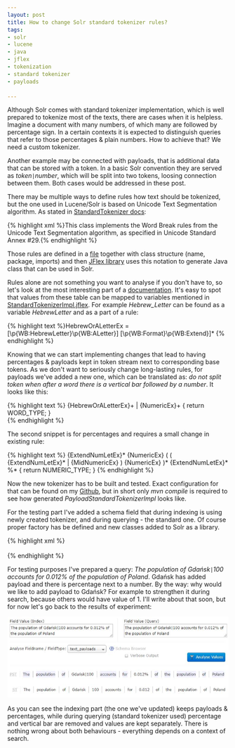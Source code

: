 ```yaml
---
layout: post
title: How to change Solr standard tokenizer rules? 
tags: 
- solr
- lucene
- java
- jflex
- tokenization
- standard tokenizer
- payloads

---
```

Although Solr comes with standard tokenizer implementation, which is well prepared to tokenize most of the texts, there are cases when it is helpless. Imagine a document with many numbers, of which many are followed by percentage sign. In a certain contexts it is expected to distinguish queries that refer to those percentages & plain numbers. How to achieve that? We need a custom tokenizer.

<!--excerpt-->

Another example may be connected with payloads, that is additional data that can be stored with a token. In a basic Solr convention they are served as _token`|`number_, which will be split into two tokens, loosing connection between them. Both cases would be addressed in these post. 

There may be multiple ways to define rules how text should be tokenized, but the one used in Lucene/Solr is based on Unicode Text Segmentation algorithm. As stated in [StandardTokenizer docs](http://lucene.apache.org/core/6_6_0/core/org/apache/lucene/analysis/standard/StandardTokenizer.html):

{% highlight xml %}This class implements the Word Break rules from the Unicode Text Segmentation algorithm, as specified in Unicode Standard Annex #29.{% endhighlight %}

Those rules are defined in a [file](https://github.com/apache/lucene-solr/blob/master/lucene/core/src/java/org/apache/lucene/analysis/standard/StandardTokenizerImpl.jflex) together with class structure (name, package, imports) and then [JFlex library](http://jflex.de/) uses this notation to generate Java class that can be used in Solr.  


Rules alone are not something you want to analyse if you don't have to, so let's look at the most interesting part of a [documentation](http://unicode.org/reports/tr29/#Table_Word_Break_Property_Values). It's easy to spot that values from these table can be mapped to variables mentioned in [StandardTokenizerImpl.jflex](https://github.com/apache/lucene-solr/blob/master/lucene/core/src/java/org/apache/lucene/analysis/standard/StandardTokenizerImpl.jflex). For example _Hebrew_Letter_ can be found as a variable _HebrewLetter_ and as a part of a rule: 

{% highlight text %}HebrewOrALetterEx = [\p{WB:HebrewLetter}\p{WB:ALetter}] [\p{WB:Format}\p{WB:Extend}]* {% endhighlight %}

Knowing that we can start implementing changes that lead to having percentages & payloads kept in token stream next to corresponding base tokens. As we don't want to seriously change long-lasting rules, for payloads we've added a new one, which can be translated as: _do not split token when after a word there is a vertical bar followed by a number_. It looks like this:

{% highlight text %}
{HebrewOrALetterEx}+ \| {NumericEx}+
    { return WORD_TYPE; }  
{% endhighlight %}

The second snippet is for percentages and requires a small change in existing rule: 

{% highlight text %}
{ExtendNumLetEx}* {NumericEx} ( ( {ExtendNumLetEx}* | {MidNumericEx} ) {NumericEx} )* {ExtendNumLetEx}* \%*
   { return NUMERIC_TYPE; }
{% endhighlight %}
                        
Now the new tokenizer has to be built and tested. Exact configuration for that can be found on my [Github](https://github.com/mikolajkania/payloads-solr), but in short only _mvn compile_ is required to see how generated _PayloadStandardTokenizerImpl_ looks like. 

For the testing part I've added a schema field that during indexing is using newly created tokenizer, and during querying - the standard one. Of course proper factory has be defined and new classes added to Solr as a library.

{% highlight xml %} 
<fieldType name="text_payloads" class="solr.TextField" positionIncrementGap="100">
    <analyzer type="index">
        <tokenizer class="pl.itblues.solrplugin.analysis.PercentStandardTokenizerFactory"/>
        <filter class="solr.LowerCaseFilterFactory"/>
        <filter class="solr.StopFilterFactory" ignoreCase="true" words="stopwords.txt"/>       
        <filter class="solr.DelimitedPayloadTokenFilterFactory" encoder="float"/>
    </analyzer>
    <analyzer type="query">
        <tokenizer class="solr.StandardTokenizerFactory"/>
        <filter class="solr.LowerCaseFilterFactory"/>
        <filter class="solr.StopFilterFactory" ignoreCase="true" words="stopwords.txt"/>
    </analyzer>
</fieldType>                        
{% endhighlight %}

For testing purposes I've prepared a query: _The population of Gdańsk`|`100 accounts for 0.012% of the population of Poland_. Gdańsk has added payload and there is percentage next to a number. By the way: why would we like to add payload to Gdańsk? For example to strengthen it during search, because others would have value of 1. I'll write about that soon, but for now let's go back to the results of experiment:

![placeholder](https://raw.githubusercontent.com/mikolajkania/mikolajkania.github.io/master/_images/2017-08-27_Payloads_query.JPG "fst")

As you can see the indexing part (the one we've updated) keeps payloads & percentages, while during querying (standard tokenizer used) percentage and vertical bar are removed and values are kept separately. There is nothing wrong about both behaviours - everything depends on a context of search.